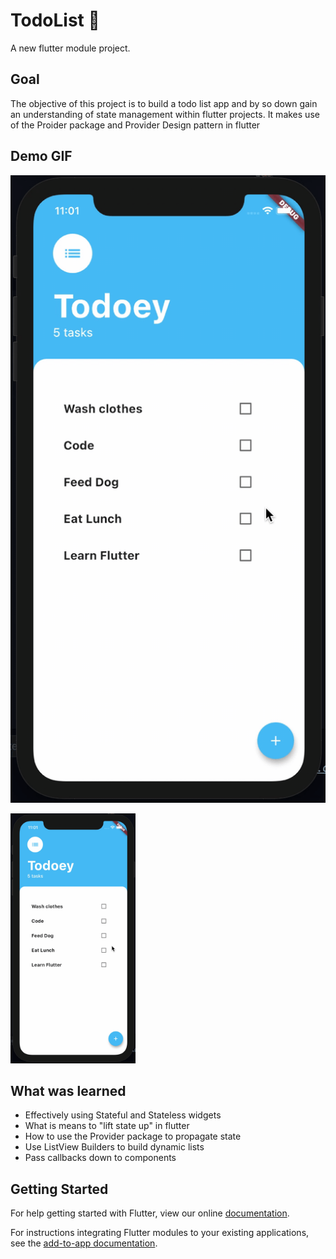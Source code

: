 # TodoList 📝

A new flutter module project.

## Goal

The objective of this project is to build a todo list app and by so down gain an understanding of state management within flutter projects. It makes use of the Proider package and Provider Design pattern in flutter

## Demo GIF

![](https://github.com/YoofiBP/todolist_flutter/blob/master/Screen-Recording-2021-02-17-at-1.gif)

<img src="https://github.com/YoofiBP/todolist_flutter/blob/master/Screen-Recording-2021-02-17-at-1.gif" width="200" height="400"/>

## What was learned
- Effectively using Stateful and Stateless widgets
- What is means to "lift state up" in flutter
- How to use the Provider package to propagate state
- Use ListView Builders to build dynamic lists
- Pass callbacks down to components

## Getting Started

For help getting started with Flutter, view our online
[documentation](https://flutter.dev/).

For instructions integrating Flutter modules to your existing applications,
see the [add-to-app documentation](https://flutter.dev/docs/development/add-to-app).
